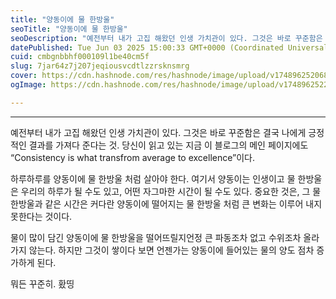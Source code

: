 ```yaml
---
title: "양동이에 물 한방울"
seoTitle: "양동이에 물 한방울"
seoDescription: "예전부터 내가 고집 해왔던 인생 가치관이 있다. 그것은 바로 꾸준함은 결국 나에게 긍정적인 결과를 가져다 준다는 것. 당신이 읽고 있는 지금 이 블로그의 메인 페이지에도 “Consistency is what transfrom average to excellence”이다."
datePublished: Tue Jun 03 2025 15:00:33 GMT+0000 (Coordinated Universal Time)
cuid: cmbgnbbhf000109l1be40cm5f
slug: 7jar64z7j207jeqiousvcdtlzzrsknsmrg
cover: https://cdn.hashnode.com/res/hashnode/image/upload/v1748962520683/0476a7b2-539f-4a14-b87c-598875549a1c.jpeg
ogImage: https://cdn.hashnode.com/res/hashnode/image/upload/v1748962522229/40d5f12c-243a-4cfc-a9d0-8a69db9e829d.jpeg

---
```


---

예전부터 내가 고집 해왔던 인생 가치관이 있다. 그것은 바로 꾸준함은 결국 나에게 긍정적인 결과를 가져다 준다는 것. 당신이 읽고 있는 지금 이 블로그의 메인 페이지에도 “Consistency is what transfrom average to excellence”이다.

하루하루를 양동이에 물 한방울 처럼 살아야 한다. 여기서 양동이는 인생이고 물 한방울은 우리의 하루가 될 수도 있고, 어떤 자그마한 시간이 될 수도 있다. 중요한 것은, 그 물 한방울과 같은 시간은 커다란 양동이에 떨어지는 물 한방울 처럼 큰 변화는 이루어 내지 못한다는 것이다.

물이 많이 담긴 양동이에 물 한방울을 떨어뜨릴지언정 큰 파동조차 없고 수위조차 올라가지 않는다. 하지만 그것이 쌓이다 보면 언젠가는 양동이에 들어있는 물의 양도 점차 증가하게 된다.

뭐든 꾸준히. 홨띵